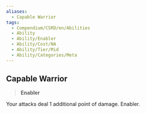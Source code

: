 ```yaml
---
aliases:
  - Capable Warrior
tags:
  - Compendium/CSRD/en/Abilities
  - Ability
  - Ability/Enabler
  - Ability/Cost/NA
  - Ability/Tier/Mid
  - Ability/Categories/Meta
---
```

    
      
## Capable Warrior      
>**Enabler**    
      
Your attacks deal 1 additional point of damage. Enabler.